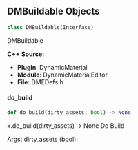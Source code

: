 ## DMBuildable Objects

```python
class DMBuildable(Interface)
```

DMBuildable

**C++ Source:**

- **Plugin**: DynamicMaterial
- **Module**: DynamicMaterialEditor
- **File**: DMEDefs.h

<a id="unreal.DMBuildable.do_build"></a>

#### do_build

```python
def do_build(dirty_assets: bool) -> None
```

x.do_build(dirty_assets) -> None
Do Build

Args:
    dirty_assets (bool):

<a id="unreal.DMMaterialEffect"></a>